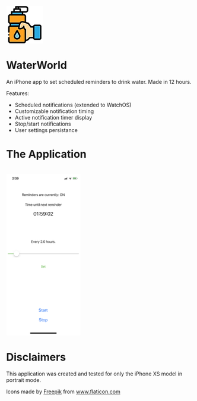 <img src="/WaterWorld/Assets.xcassets/AppIcon-1.appiconset/100.png" alt="WaterWorld logo" width=""/> 

# WaterWorld
An iPhone app to set scheduled reminders to drink water. Made in 12 hours.

Features:
- Scheduled notifications (extended to WatchOS)
- Customizable notification timing
- Active notification timer display
- Stop/start notifications
- User settings persistance


# The Application

<br/>
<img src="WaterWorldDemo.png" alt="WaterWorld Demo Capture" width="200"/>
<br/>

# Disclaimers
This application was created and tested for only the iPhone XS model in portrait mode.

<div>Icons made by <a href="https://www.flaticon.com/authors/freepik" title="Freepik">Freepik</a> from <a href="https://www.flaticon.com/" title="Flaticon">www.flaticon.com</a></div>

